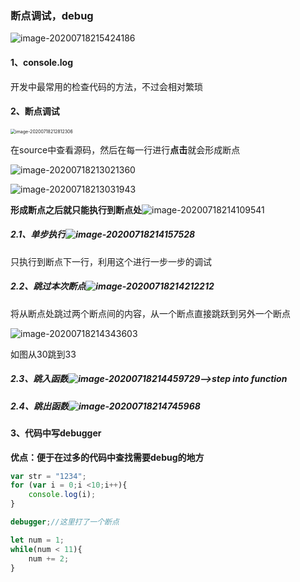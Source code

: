 ### 断点调试，debug

![image-20200718215424186](C:\Users\l\AppData\Roaming\Typora\typora-user-images\image-20200718215424186.png)

#### 1、console.log

开发中最常用的检查代码的方法，不过会相对繁琐

#### 2、断点调试

<img src="C:\Users\l\AppData\Roaming\Typora\typora-user-images\image-20200718212812306.png" alt="image-20200718212812306" style="zoom:50%;" />

在source中查看源码，然后在每一行进行**点击**就会形成断点

![image-20200718213021360](C:\Users\l\AppData\Roaming\Typora\typora-user-images\image-20200718213021360.png)

![image-20200718213031943](C:\Users\l\AppData\Roaming\Typora\typora-user-images\image-20200718213031943.png)



**形成断点之后就只能执行到断点处**![image-20200718214109541](C:\Users\l\AppData\Roaming\Typora\typora-user-images\image-20200718214109541.png)

##### 2.1、单步执行![image-20200718214157528](C:\Users\l\AppData\Roaming\Typora\typora-user-images\image-20200718214157528.png)

只执行到断点下一行，利用这个进行一步一步的调试



##### 2.2、跳过本次断点![image-20200718214212212](C:\Users\l\AppData\Roaming\Typora\typora-user-images\image-20200718214212212.png)

将从断点处跳过两个断点间的内容，从一个断点直接跳跃到另外一个断点

![image-20200718214343603](C:\Users\l\AppData\Roaming\Typora\typora-user-images\image-20200718214343603.png)

如图从30跳到33



##### 2.3、跳入函数![image-20200718214459729](C:\Users\l\AppData\Roaming\Typora\typora-user-images\image-20200718214459729.png)—>step into function

##### 2.4、跳出函数![image-20200718214745968](C:\Users\l\AppData\Roaming\Typora\typora-user-images\image-20200718214745968.png)

#### 3、代码中写debugger

**优点：便于在过多的代码中查找需要debug的地方**

```javascript
var str = "1234";
for (var i = 0;i <10;i++){
    console.log(i);
}

debugger;//这里打了一个断点

let num = 1;
while(num < 11){
    num += 2;
}
```

